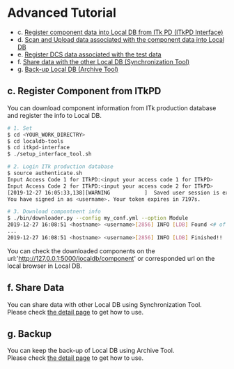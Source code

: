 # Advanced Tutorial

- c. [Register component data into Local DB from ITk PD (ITkPD Interface)](#c-register-component-from-itkpd)
- d. [Scan and Upload data associated with the component data into Local DB](#d-upload-test-data)
- e. [Register DCS data associated with the test data](#e-register-dcs)
- f. [Share data with the other Local DB (Synchronization Tool)](#f-share-data)
- g. [Back-up Local DB (Archive Tool)](#g-backup)

## c. Register Component from ITkPD

You can download component information from ITk production database and register the info to Local DB.<br>

```bash
# 1. Set
$ cd <YOUR_WORK_DIRECTRY>
$ cd localdb-tools
$ cd itkpd-interface
$ ./setup_interface_tool.sh

# 2. Login ITk production database
$ source authenticate.sh
Input Access Code 1 for ITkPD:<input your access code 1 for ITkPD>
Input Access Code 2 for ITkPD:<input your access code 2 for ITkPD>
[2019-12-27 16:05:33,138][WARNING           ]  Saved user session is expired in .auth. Creating a new one. (core.py:55)
You have signed in as <username>. Your token expires in 7197s.

# 3. Download compontnent info
$ ./bin/downloader.py --config my_conf.yml --option Module
2019-12-27 16:08:51 <hostname> <username>[2856] INFO [LDB] Found <# of component> module(s)! Start downloading...
...
2019-12-27 16:08:51 <hostname> <username>[2856] INFO [LDB] Finished!!
```

You can check the downloaded components on the url:'http://127.0.0.1:5000/localdb/component' or corresponded url on the local browser in Local DB.

## f. Share Data

You can share data with other Local DB using Synchronization Tool.<br>
Please check [the detail page](../tool/sync.md) to get how to use.

## g. Backup

You can keep the back-up of Local DB using Archive Tool. <br>
Please check [the detail page](../tool/archive.md) to get how to use.


